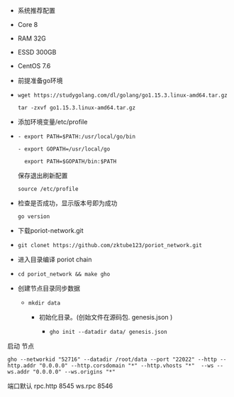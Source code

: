 

- 系统推荐配置

- Core 8

- RAM 32G

- ESSD 300GB

- CentOS 7.6

- 前提准备go环境

- ```shell
  wget https://studygolang.com/dl/golang/go1.15.3.linux-amd64.tar.gz
  
  tar -zxvf go1.15.3.linux-amd64.tar.gz
  ```

- 添加环境变量/etc/profile

- ```shell
  - export PATH=$PATH:/usr/local/go/bin
  
  - export GOPATH=/usr/local/go
  
    export PATH=$GOPATH/bin:$PATH
  ```

  保存退出刷新配置

  ```shell
  source /etc/profile
  ```

- 检查是否成功，显示版本号即为成功

  

  ```shell
  go version
  ```

- 下载poriot-network.git

- ```shell
  git clonet https://github.com/zktube123/poriot_network.git
  ```

- 进入目录编译  poriot chain

- ```shell
  cd poriot_network && make gho
  ```

  

- 创建节点目录同步数据

  - ```shell
    mkdir data 
    ```

    - 初始化目录。(创始文件在源码包. genesis.json )

      - ```shell
        gho init --datadir data/ genesis.json
        ```

        

启动 节点

```shell
gho --networkid "52716" --datadir /root/data --port "22022" --http --http.addr "0.0.0.0" --http.corsdomain "*" --http.vhosts "*"  --ws --ws.addr "0.0.0.0" --ws.origins "*" 
```

端口默认 rpc.http 8545 	ws.rpc  8546

